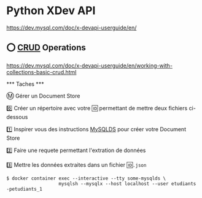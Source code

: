 # Python XDev API


https://dev.mysql.com/doc/x-devapi-userguide/en/


## :o: [CRUD](https://fr.wikipedia.org/wiki/CRUD) Operations

https://dev.mysql.com/doc/x-devapi-userguide/en/working-with-collections-basic-crud.html


*** Taches ***

:m: Gérer un Document Store


   :zero: Créer un répertoire avec votre :id: permettant de mettre deux fichiers ci-dessous
   
   :one: Inspirer vous des instructions [MySQLDS](../1.DS/.docs/MySQLDS.md) pour créer votre Document Store
   
   :two: Faire une requete permettant l'extration de données
   
   :three: Mettre les données extraites dans un fichier :id:`.json`
   


```
$ docker container exec --interactive --tty some-mysqlds \
                   mysqlsh --mysqlx --host localhost --user etudiants -petudiants_1
```

